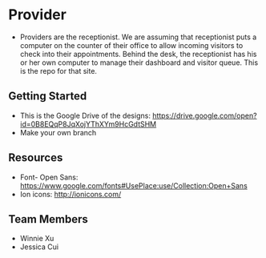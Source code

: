 # Provider
* Providers are the receptionist. We are assuming that receptionist puts a computer on the counter of their office to allow incoming visitors to check into their appointments. Behind the desk, the receptionist has his or her own computer to manage their dashboard and visitor queue. This is the repo for that site.

## Getting Started
* This is the Google Drive of the designs: https://drive.google.com/open?id=0B8EQqP8JqXojYThXYm9HcGdtSHM
* Make your own branch

## Resources
* Font- Open Sans: https://www.google.com/fonts#UsePlace:use/Collection:Open+Sans
* Ion icons: http://ionicons.com/

## Team Members
* Winnie Xu
* Jessica Cui
